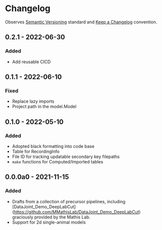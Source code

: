 # Changelog

Observes [Semantic Versioning](https://semver.org/spec/v2.0.0.html) standard and [Keep a Changelog](https://keepachangelog.com/en/1.0.0/) convention.

## 0.2.1 - 2022-06-30
### Added
+ Add reusable CICD

## 0.1.1 - 2022-06-10
### Fixed
+ Replace lazy imports
+ Project path in the model.Model

## 0.1.0 - 2022-05-10
### Added
+ Adopted black formatting into code base
+ Table for RecordingInfo
+ File ID for tracking updatable secondary key filepaths
+ `make` functions for Computed/Imported tables

## 0.0.0a0 - 2021-11-15
### Added
+ Drafts from a collection of precursor pipelines, including [DataJoint_Demo_DeepLabCut]
  (https://github.com/MMathisLab/DataJoint_Demo_DeepLabCut) graciously provided by the
  Mathis Lab.
+ Support for 2d single-animal models
